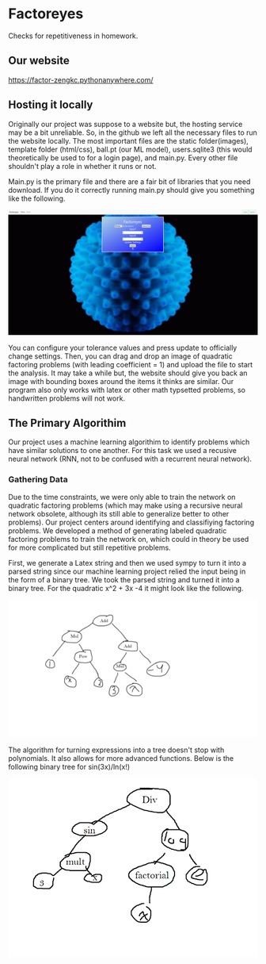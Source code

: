 # Factoreyes
Checks for repetitiveness in homework.

## Our website
https://factor-zengkc.pythonanywhere.com/

## Hosting it locally
Originally our project was suppose to a website but, the hosting service may be a bit unreliable. So, in the github we left all the necessary files to run the website locally. The most important files are the static folder(images), template folder (html/css), ball.pt (our ML model), users.sqlite3 (this would theoretically be used to for a login page), and main.py. Every other file shouldn't play a role in whether it runs or not.

Main.py is the primary file and there are a fair bit of libraries that you need download. If you do it correctly running main.py should give you something like the following.

<img src="website1.png" alt="website" title="webstite">

You can configure your tolerance values and press update to officially change settings. Then, you can drag and drop an image of quadratic factoring problems (with leading coefficient = 1) and upload the file to start the analysis. It may take a while but, the website should give you back an image with bounding boxes around the items it thinks are similar. Our program also only works with latex or other math typsetted problems, so handwritten problems will not work.
## The Primary Algorithim
Our project uses a machine learning algorithim to identify problems which have similar solutions to one another. For this task we used a recusive neural network (RNN, not to be confused with a recurrent neural network).

### Gathering Data
Due to the time constraints, we were only able to train the network on quadratic factoring problems (which may make using a recursive neural network obsolete, although its still able to generalize better to other problems). Our project centers around identifying and classifiying factoring problems. We developed a method of generating labeled quadratic factoring problems to train the network on, which could in theory be used for more complicated but still repetitive problems.

First, we generate a Latex string and then we used sympy to turn it into a parsed string since our machine learning project relied the input being in the form of a binary tree. We took the parsed string and turned it into a binary tree. For the quadratic x^2 + 3x -4 it might look like the following.

<img src="tree1.png" alt="tree image" title="tree image">

The algorithm for turning expressions into a tree doesn't stop with polynomials. It also allows for more advanced functions. Below is the following binary tree for sin(3x)/ln(x!)

<img src="tree2.png" alt="tree image" title="tree image">

